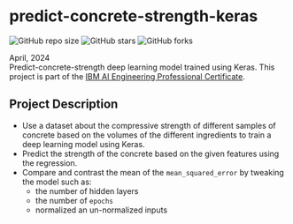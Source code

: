 # predict-concrete-strength-keras

![GitHub repo size](https://img.shields.io/github/repo-size/evanch98/predict-concrete-strength-keras)
![GitHub stars](https://img.shields.io/github/stars/evanch98/predict-concrete-strength-keras)
![GitHub forks](https://img.shields.io/github/forks/evanch98/predict-concrete-strength-keras)

April, 2024 <br />
Predict-concrete-strength deep learning model trained using Keras. This project is part of the [IBM AI Engineering Professional Certificate](https://www.coursera.org/professional-certificates/ai-engineer).

## Project Description
- Use a dataset about the compressive strength of different samples of concrete based on the volumes of the different ingredients to train a deep learning model using Keras.
- Predict the strength of the concrete based on the given features using the regression.
- Compare and contrast the mean of the `mean_squared_error` by tweaking the model such as:
  - the number of hidden layers
  - the number of `epochs`
  - normalized an un-normalized inputs
